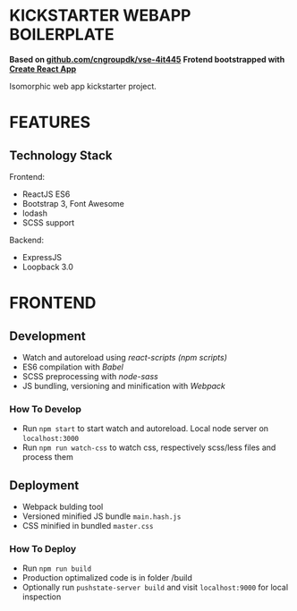 # KICKSTARTER WEBAPP BOILERPLATE

**Based on [github.com/cngroupdk/vse-4it445](https://github.com/cngroupdk/vse-4it445)**
**Frotend bootstrapped with [Create React App](https://github.com/facebookincubator/create-react-app)**

Isomorphic web app kickstarter project.

# FEATURES

## Technology Stack

Frontend:

- ReactJS ES6
- Bootstrap 3, Font Awesome
- lodash
- SCSS support

Backend:

- ExpressJS
- Loopback 3.0

# FRONTEND

## Development

- Watch and autoreload using _react-scripts (npm scripts)_
- ES6 compilation with _Babel_
- SCSS preprocessing with _node-sass_
- JS bundling, versioning and minification with _Webpack_

### How To Develop

- Run `npm start` to start watch and autoreload. Local node server on `localhost:3000`
- Run `npm run watch-css` to watch css, respectively scss/less files and process them

## Deployment

- Webpack bulding tool
- Versioned minified JS bundle `main.hash.js`
- CSS minified in bundled `master.css`

### How To Deploy

- Run `npm run build`
- Production optimalized code is in folder /build
- Optionally run `pushstate-server build` and visit `localhost:9000` for local inspection

##
